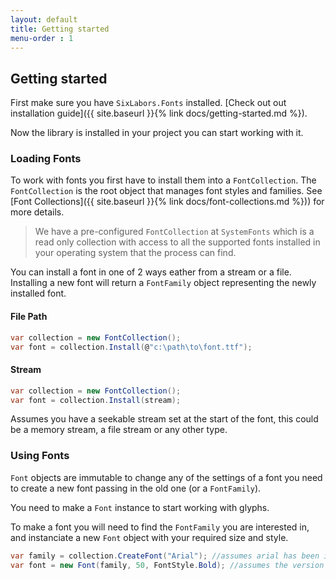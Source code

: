 ```yaml
---
layout: default
title: Getting started
menu-order : 1
---
```


## Getting started

First make sure you have `SixLabors.Fonts` installed. [Check out out installation guide]({{ site.baseurl }}{% link docs/getting-started.md %}).

Now the library is installed in your project you can start working with it.

### Loading Fonts

To work with fonts you first have to install them into a `FontCollection`. The `FontCollection` is the root object that manages font styles and families. See [Font Collections]({{ site.baseurl }}{% link docs/font-collections.md %})) for more details.

>We have a pre-configured `FontCollection` at `SystemFonts` which is a read only collection with access to all the supported fonts installed in your operating system that the process can find.

You can install a font in one of 2 ways eather from a stream or a file. Installing a new font will return a `FontFamily` object representing the newly installed font.

#### File Path
```c#
var collection = new FontCollection();
var font = collection.Install(@"c:\path\to\font.ttf");
```

#### Stream
```c#
var collection = new FontCollection();
var font = collection.Install(stream);
```
Assumes you have a seekable stream set at the start of the font, this could be a memory stream, a file stream or any other type.

### Using Fonts

`Font` objects are immutable to change any of the settings of a font you need to create a new font passing in the old one (or a `FontFamily`).

You need to make a `Font` instance to start working with glyphs.

To make a font you will need to find the `FontFamily` you are interested in, and instanciate a new `Font` object with your required size and style.

```c#
var family = collection.CreateFont("Arial"); //assumes arial has been installed in to the collection.
var font = new Font(family, 50, FontStyle.Bold); //assumes the version of arial that was installed was a bold veriant.
```